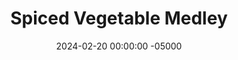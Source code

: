 ---
layout: post
title:  "Spiced Vegetable Medley"
date:   2024-02-20 00:00:00 -05000
categories: 
- Recipes
- Meatless
permalink: /recipes/vegetable-medley
image: /assets/Food/Meatless/Medley/medley-cover.jpg
ing: medley-ing
facts: medley-facts
Prep: 15
Rest: 
Cook: 25
Source1: 
Source2: 
Description: I made some variation of this dish all the time. It goes great as a side, but most often I use this in my morning scrambled eggs. It's spicy, warm, comforting, and filling all in one healthy package
Instructions: 
- Heat a pan on medium heat with olive oil. Cut your onions into a small dice, and add to the pan with salt. Cover and cook until they start to turn translucent, about 5 minutes<br><br>

- As the onions cook, cut up the tomatoes. Add to the pan when the onions are translucent. Cover, and cook an additional 5 minutes or so<br><br>

- Add in the seasonings (chili powder, paprika, onion and garlic powder, cumin, lemon pepper, black pepper, and cayenne pepper) and the chopped spinach. Mix together, cover, and cook over medium heat until the spinach is done to your liking, about 10-20 minutes<br><br>

- Add in the seasonings and the chopped spinach. Mix together, cover, and cook over medium heat until the spinach is done to your likeness, about 10-20 minutes<br><br>

- Stir in the salsa, lemon, and garlic. Taste for additional seasonings, and serve. Here I have some of the vegetable medley with chopped up leftover chicken breast<br><br>
- <center><img src="/assets/Food/Meatless/Medley/medley-4.jpg" alt="" class="instruction-image"></center>
---